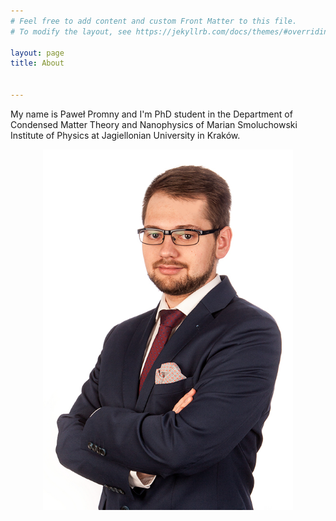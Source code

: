 ```yaml
---
# Feel free to add content and custom Front Matter to this file.
# To modify the layout, see https://jekyllrb.com/docs/themes/#overriding-theme-defaults

layout: page
title: About


---
```

My name is Paweł Promny and I'm PhD student in the Department of Condensed Matter Theory and Nanophysics of Marian Smoluchowski Institute of Physics at Jagiellonian University in Kraków.

<p align="center">
<img src="assets/Pawel_Promny.jpg" width="400">
</p>
